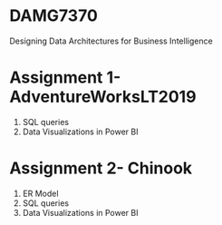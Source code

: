 # DAMG7370
Designing Data Architectures for Business Intelligence
# Assignment 1- AdventureWorksLT2019 
1. SQL queries 
2. Data Visualizations in Power BI
# Assignment 2- Chinook
1. ER Model
2. SQL queries 
3. Data Visualizations in Power BI
